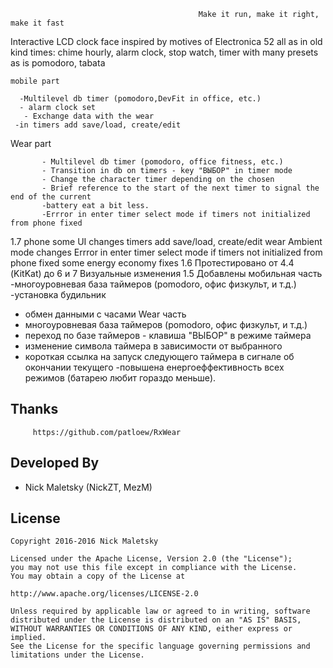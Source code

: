                                               Make it run, make it right, make it fast


  Interactive LCD clock face inspired by motives of Electronica 52 all as in old kind times: chime hourly, alarm clock, stop watch, timer with many presets as is pomodoro, tabata

    mobile part
    
      -Multilevel db timer (pomodoro,DevFit in office, etc.)
      - alarm clock set
       - Exchange data with the wear
     -in timers add save/load, create/edit
 
 Wear part
    
           - Multilevel db timer (pomodoro, office fitness, etc.)
           - Transition in db on timers - key "ВЫБОР" in timer mode
           - Change the character timer depending on the chosen
           - Brief reference to the start of the next timer to signal the end of the current
           -battery eat a bit less.
           -Errror in enter timer select mode if timers not initialized from phone fixed


1.7
phone
some UI changes
timers add save/load, create/edit
wear
Ambient mode changes
Errror in enter timer select mode if timers not initialized from phone fixed
some energy economy fixes
1.6
Протестировано от 4.4 (KitKat) до 6 и 7
Визуальные изменения
1.5
Добавлены 
 мобильная часть
  -многоуровневая база таймеров (pomodoro, офис физкульт, и т.д.)
 -установка будильник
 - обмен данными с часами
  Wear часть
- многоуровневая база таймеров (pomodoro, офис физкульт, и т.д.)
- переход по базе таймеров - клавиша "ВЫБОР"  в режиме таймера
- изменение символа таймера в зависимости от выбранного
 - короткая ссылка на запуск следующего таймера в сигнале об окончании текущего 
 -повышена енергоеффективность всех режимов (батарею любит гораздо меньше).
 
 
 Thanks
 ------------
         https://github.com/patloew/RxWear
 
Developed By
------------
* Nick Maletsky (NickZT, MezM)

License
-------

    Copyright 2016-2016 Nick Maletsky
    
    Licensed under the Apache License, Version 2.0 (the "License");
    you may not use this file except in compliance with the License.
    You may obtain a copy of the License at
    
    http://www.apache.org/licenses/LICENSE-2.0
    
    Unless required by applicable law or agreed to in writing, software
    distributed under the License is distributed on an "AS IS" BASIS,
    WITHOUT WARRANTIES OR CONDITIONS OF ANY KIND, either express or implied.
    See the License for the specific language governing permissions and
    limitations under the License.
     
 
